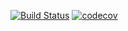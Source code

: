 [![Build Status](https://travis-ci.org/azatmagdeev/purchases.svg?branch=master)](https://travis-ci.org/azatmagdeev/purchases) [![codecov](https://codecov.io/gh/azatmagdeev/purchases/branch/master/graph/badge.svg)](https://codecov.io/gh/azatmagdeev/purchases)
